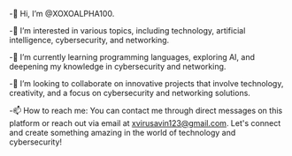 -👋 Hi, I’m @XOXOALPHA100.

-👀 I’m interested in various topics, including technology, artificial intelligence, cybersecurity, and networking.

-🌱 I’m currently learning programming languages, exploring AI, and deepening my knowledge in cybersecurity and networking.

-💞️ I’m looking to collaborate on innovative projects that involve technology, creativity, and a focus on cybersecurity and networking solutions.

-📫 How to reach me: You can contact me through direct messages on this platform or reach out via email at xvirusavin123@gmail.com. Let's connect and create something amazing in the world of technology and cybersecurity!
<!---
XOXOALPHA100/XOXOALPHA100 is a ✨ special ✨ repository because its `README.md` (this file) appears on your GitHub profile.
You can click the Preview link to take a look at your changes.
--->
